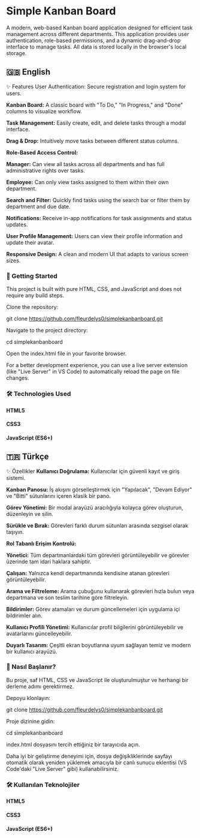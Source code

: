 # Simple Kanban Board
A modern, web-based Kanban board application designed for efficient task management across different departments. This application provides user authentication, role-based permissions, and a dynamic drag-and-drop interface to manage tasks. All data is stored locally in the browser's local storage.

## 🇬🇧 English
✨ Features
User Authentication: Secure registration and login system for users.

**Kanban Board:** A classic board with "To Do," "In Progress," and "Done" columns to visualize workflow.

**Task Management:** Easily create, edit, and delete tasks through a modal interface.

**Drag & Drop:** Intuitively move tasks between different status columns.

**Role-Based Access Control:**

**Manager:** Can view all tasks across all departments and has full administrative rights over tasks.

**Employee:** Can only view tasks assigned to them within their own department.

**Search and Filter:** Quickly find tasks using the search bar or filter them by department and due date.

**Notifications:** Receive in-app notifications for task assignments and status updates.

**User Profile Management:** Users can view their profile information and update their avatar.

**Responsive Design:** A clean and modern UI that adapts to various screen sizes.

### 🚀 Getting Started
This project is built with pure HTML, CSS, and JavaScript and does not require any build steps.

Clone the repository:

git clone https://github.com/fleurdelys0/simplekanbanboard.git

Navigate to the project directory:

cd simplekanbanboard

Open the index.html file in your favorite browser.

For a better development experience, you can use a live server extension (like "Live Server" in VS Code) to automatically reload the page on file changes.

### 🛠️ Technologies Used
#### HTML5

#### CSS3

#### JavaScript (ES6+)

## 🇹🇷 Türkçe
✨ Özellikler
**Kullanıcı Doğrulama:** Kullanıcılar için güvenli kayıt ve giriş sistemi.

**Kanban Panosu:** İş akışını görselleştirmek için "Yapılacak", "Devam Ediyor" ve "Bitti" sütunlarını içeren klasik bir pano.

**Görev Yönetimi:** Bir modal arayüzü aracılığıyla kolayca görev oluşturun, düzenleyin ve silin.

**Sürükle ve Bırak:** Görevleri farklı durum sütunları arasında sezgisel olarak taşıyın.

**Rol Tabanlı Erişim Kontrolü:**

**Yönetici:** Tüm departmanlardaki tüm görevleri görüntüleyebilir ve görevler üzerinde tam idari haklara sahiptir.

**Çalışan:** Yalnızca kendi departmanında kendisine atanan görevleri görüntüleyebilir.

**Arama ve Filtreleme:** Arama çubuğunu kullanarak görevleri hızla bulun veya departmana ve son teslim tarihine göre filtreleyin.

**Bildirimler:** Görev atamaları ve durum güncellemeleri için uygulama içi bildirimler alın.

**Kullanıcı Profili Yönetimi:** Kullanıcılar profil bilgilerini görüntüleyebilir ve avatarlarını güncelleyebilir.

**Duyarlı Tasarım:** Çeşitli ekran boyutlarına uyum sağlayan temiz ve modern bir kullanıcı arayüzü.

### 🚀 Nasıl Başlanır?
Bu proje, saf HTML, CSS ve JavaScript ile oluşturulmuştur ve herhangi bir derleme adımı gerektirmez.

Depoyu klonlayın:

git clone https://github.com/fleurdelys0/simplekanbanboard.git

Proje dizinine gidin:

cd simplekanbanboard

index.html dosyasını tercih ettiğiniz bir tarayıcıda açın.

Daha iyi bir geliştirme deneyimi için, dosya değişikliklerinde sayfayı otomatik olarak yeniden yüklemek amacıyla bir canlı sunucu eklentisi (VS Code'daki "Live Server" gibi) kullanabilirsiniz.

### 🛠️ Kullanılan Teknolojiler
#### HTML5

#### CSS3

#### JavaScript (ES6+)
